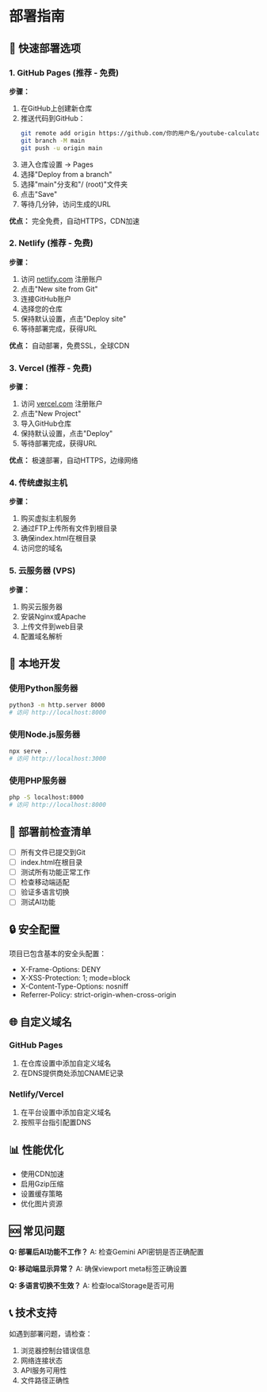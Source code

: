 # 部署指南

## 🚀 快速部署选项

### 1. GitHub Pages (推荐 - 免费)

**步骤：**
1. 在GitHub上创建新仓库
2. 推送代码到GitHub：
   ```bash
   git remote add origin https://github.com/你的用户名/youtube-calculator.git
   git branch -M main
   git push -u origin main
   ```
3. 进入仓库设置 → Pages
4. 选择"Deploy from a branch"
5. 选择"main"分支和"/ (root)"文件夹
6. 点击"Save"
7. 等待几分钟，访问生成的URL

**优点：** 完全免费，自动HTTPS，CDN加速

### 2. Netlify (推荐 - 免费)

**步骤：**
1. 访问 [netlify.com](https://netlify.com) 注册账户
2. 点击"New site from Git"
3. 连接GitHub账户
4. 选择您的仓库
5. 保持默认设置，点击"Deploy site"
6. 等待部署完成，获得URL

**优点：** 自动部署，免费SSL，全球CDN

### 3. Vercel (推荐 - 免费)

**步骤：**
1. 访问 [vercel.com](https://vercel.com) 注册账户
2. 点击"New Project"
3. 导入GitHub仓库
4. 保持默认设置，点击"Deploy"
5. 等待部署完成，获得URL

**优点：** 极速部署，自动HTTPS，边缘网络

### 4. 传统虚拟主机

**步骤：**
1. 购买虚拟主机服务
2. 通过FTP上传所有文件到根目录
3. 确保index.html在根目录
4. 访问您的域名

### 5. 云服务器 (VPS)

**步骤：**
1. 购买云服务器
2. 安装Nginx或Apache
3. 上传文件到web目录
4. 配置域名解析

## 🔧 本地开发

### 使用Python服务器
```bash
python3 -m http.server 8000
# 访问 http://localhost:8000
```

### 使用Node.js服务器
```bash
npx serve .
# 访问 http://localhost:3000
```

### 使用PHP服务器
```bash
php -S localhost:8000
# 访问 http://localhost:8000
```

## 📝 部署前检查清单

- [ ] 所有文件已提交到Git
- [ ] index.html在根目录
- [ ] 测试所有功能正常工作
- [ ] 检查移动端适配
- [ ] 验证多语言切换
- [ ] 测试AI功能

## 🔒 安全配置

项目已包含基本的安全头配置：
- X-Frame-Options: DENY
- X-XSS-Protection: 1; mode=block
- X-Content-Type-Options: nosniff
- Referrer-Policy: strict-origin-when-cross-origin

## 🌐 自定义域名

### GitHub Pages
1. 在仓库设置中添加自定义域名
2. 在DNS提供商处添加CNAME记录

### Netlify/Vercel
1. 在平台设置中添加自定义域名
2. 按照平台指引配置DNS

## 📊 性能优化

- 使用CDN加速
- 启用Gzip压缩
- 设置缓存策略
- 优化图片资源

## 🆘 常见问题

**Q: 部署后AI功能不工作？**
A: 检查Gemini API密钥是否正确配置

**Q: 移动端显示异常？**
A: 确保viewport meta标签正确设置

**Q: 多语言切换不生效？**
A: 检查localStorage是否可用

## 📞 技术支持

如遇到部署问题，请检查：
1. 浏览器控制台错误信息
2. 网络连接状态
3. API服务可用性
4. 文件路径正确性 
